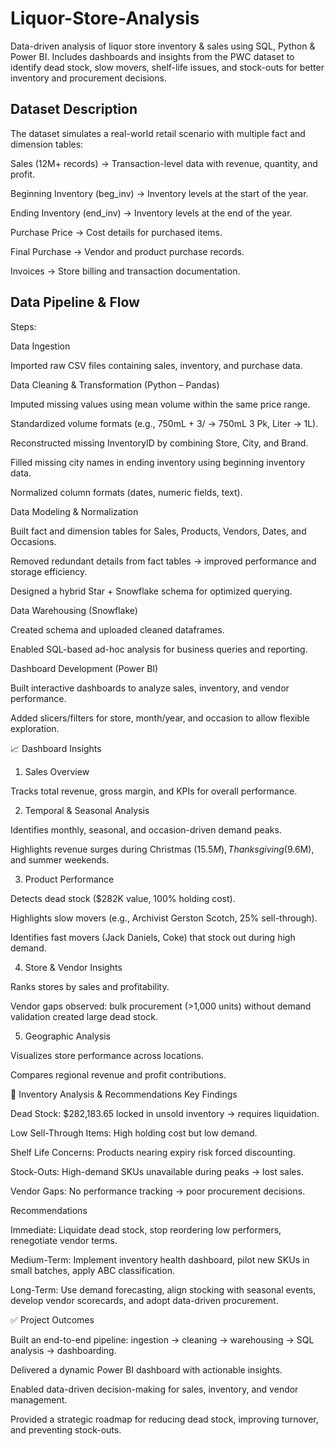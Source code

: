# Liquor-Store-Analysis
Data-driven analysis of liquor store inventory &amp; sales using SQL, Python &amp; Power BI. Includes dashboards and insights from the PWC dataset to identify dead stock, slow movers, shelf-life issues, and stock-outs for better inventory and procurement decisions.

## Dataset Description

The dataset simulates a real-world retail scenario with multiple fact and dimension tables:

Sales (12M+ records) → Transaction-level data with revenue, quantity, and profit.

Beginning Inventory (beg_inv) → Inventory levels at the start of the year.

Ending Inventory (end_inv) → Inventory levels at the end of the year.

Purchase Price → Cost details for purchased items.

Final Purchase → Vendor and product purchase records.

Invoices → Store billing and transaction documentation.

## Data Pipeline & Flow

Steps:

Data Ingestion

Imported raw CSV files containing sales, inventory, and purchase data.

Data Cleaning & Transformation (Python – Pandas)

Imputed missing values using mean volume within the same price range.

Standardized volume formats (e.g., 750mL + 3/ → 750mL 3 Pk, Liter → 1L).

Reconstructed missing InventoryID by combining Store, City, and Brand.

Filled missing city names in ending inventory using beginning inventory data.

Normalized column formats (dates, numeric fields, text).

Data Modeling & Normalization

Built fact and dimension tables for Sales, Products, Vendors, Dates, and Occasions.

Removed redundant details from fact tables → improved performance and storage efficiency.

Designed a hybrid Star + Snowflake schema for optimized querying.

Data Warehousing (Snowflake)

Created schema and uploaded cleaned dataframes.

Enabled SQL-based ad-hoc analysis for business queries and reporting.

Dashboard Development (Power BI)

Built interactive dashboards to analyze sales, inventory, and vendor performance.

Added slicers/filters for store, month/year, and occasion to allow flexible exploration.

📈 Dashboard Insights
1. Sales Overview

Tracks total revenue, gross margin, and KPIs for overall performance.

2. Temporal & Seasonal Analysis

Identifies monthly, seasonal, and occasion-driven demand peaks.

Highlights revenue surges during Christmas ($15.5M), Thanksgiving ($9.6M), and summer weekends.

3. Product Performance

Detects dead stock ($282K value, 100% holding cost).

Highlights slow movers (e.g., Archivist Gerston Scotch, 25% sell-through).

Identifies fast movers (Jack Daniels, Coke) that stock out during high demand.

4. Store & Vendor Insights

Ranks stores by sales and profitability.

Vendor gaps observed: bulk procurement (>1,000 units) without demand validation created large dead stock.

5. Geographic Analysis

Visualizes store performance across locations.

Compares regional revenue and profit contributions.

🚨 Inventory Analysis & Recommendations
Key Findings

Dead Stock: $282,183.65 locked in unsold inventory → requires liquidation.

Low Sell-Through Items: High holding cost but low demand.

Shelf Life Concerns: Products nearing expiry risk forced discounting.

Stock-Outs: High-demand SKUs unavailable during peaks → lost sales.

Vendor Gaps: No performance tracking → poor procurement decisions.

Recommendations

Immediate: Liquidate dead stock, stop reordering low performers, renegotiate vendor terms.

Medium-Term: Implement inventory health dashboard, pilot new SKUs in small batches, apply ABC classification.

Long-Term: Use demand forecasting, align stocking with seasonal events, develop vendor scorecards, and adopt data-driven procurement.

✅ Project Outcomes

Built an end-to-end pipeline: ingestion → cleaning → warehousing → SQL analysis → dashboarding.

Delivered a dynamic Power BI dashboard with actionable insights.

Enabled data-driven decision-making for sales, inventory, and vendor management.

Provided a strategic roadmap for reducing dead stock, improving turnover, and preventing stock-outs.
